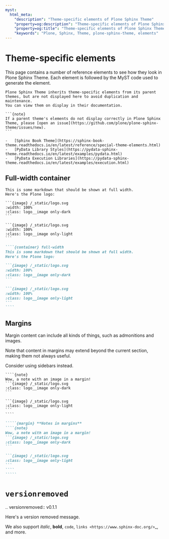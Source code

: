 ```yaml
---
myst:
  html_meta:
    "description": "Theme-specific elements of Plone Sphinx Theme"
    "property=og:description": "Theme-specific elements of Plone Sphinx Theme"
    "property=og:title": "Theme-specific elements of Plone Sphinx Theme"
    "keywords": "Plone, Sphinx, Theme, plone-sphinx-theme, elements"
---
```


# Theme-specific elements

This page contains a number of reference elements to see how they look in Plone Sphinx Theme.
Each element is followed by the MyST code used to generate the element.

````{seealso}
Plone Sphinx Theme inherits theme-specific elements from its parent themes, but are not displayed here to avoid duplication and maintenance.
You can view them on display in their documentation.

```{note}
If a parent theme's elements do not display correctly in Plone Sphinx Theme, please [open an issue](https://github.com/plone/plone-sphinx-theme/issues/new).
```

-   [Sphinx Book Theme](https://sphinx-book-theme.readthedocs.io/en/latest/reference/special-theme-elements.html)
-   [PyData Library Styles](https://pydata-sphinx-theme.readthedocs.io/en/latest/examples/pydata.html)
-   [PyData Execution Libraries](https://pydata-sphinx-theme.readthedocs.io/en/latest/examples/execution.html)
````


## Full-width container

````{container} full-width
This is some markdown that should be shown at full width.
Here's the Plone logo:

```{image} /_static/logo.svg
:width: 100%
:class: logo__image only-dark
```

```{image} /_static/logo.svg
:width: 100%
:class: logo__image only-light
```
````

`````markdown
````{container} full-width
This is some markdown that should be shown at full width.
Here's the Plone logo:

```{image} /_static/logo.svg
:width: 100%
:class: logo__image only-dark
```

```{image} /_static/logo.svg
:width: 100%
:class: logo__image only-light
```
````
`````

## Margins

Margin content can include all kinds of things, such as admonitions and images.

Note that content in margins may extend beyond the current section, making them not always useful.

Consider using sidebars instead.

`````{margin} **Notes in margins**
````{note}
Wow, a note with an image in a margin!
```{image} /_static/logo.svg
:class: logo__image only-dark
```

```{image} /_static/logo.svg
:class: logo__image only-light
```
````
`````

``````markdown
`````{margin} **Notes in margins**
````{note}
Wow, a note with an image in a margin!
```{image} /_static/logo.svg
:class: logo__image only-dark
```

```{image} /_static/logo.svg
:class: logo__image only-light
```
````
`````
``````


``versionremoved``
==================

.. versionremoved:: v0.1.1

   Here's a version removed message.

   We also support *italic*, **bold**, ``code``, `links <https://www.sphinx-doc.org/>`_, and more.
